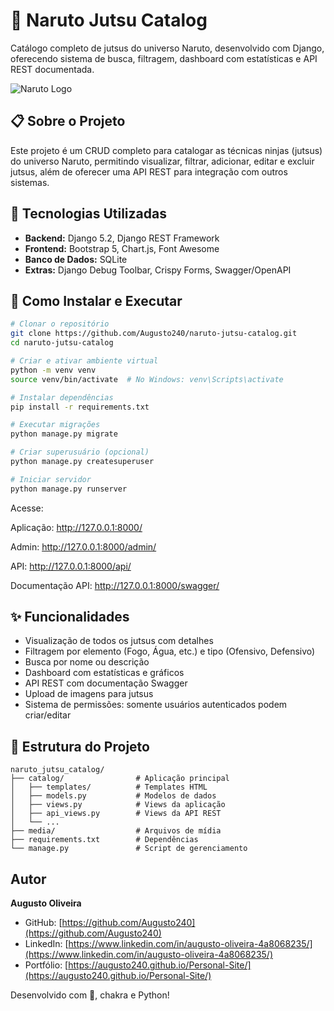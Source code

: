 # 🍥 Naruto Jutsu Catalog

Catálogo completo de jutsus do universo Naruto, desenvolvido com Django, oferecendo sistema de busca, filtragem, dashboard com estatísticas e API REST documentada.

![Naruto Logo](https://gifman.net/wp-content/uploads/2021/11/naruto-e-sasuke-engracado-01.gif)

## 📋 Sobre o Projeto

Este projeto é um CRUD completo para catalogar as técnicas ninjas (jutsus) do universo Naruto, permitindo visualizar, filtrar, adicionar, editar e excluir jutsus, além de oferecer uma API REST para integração com outros sistemas.

## 🚀 Tecnologias Utilizadas

- **Backend:** Django 5.2, Django REST Framework
- **Frontend:** Bootstrap 5, Chart.js, Font Awesome
- **Banco de Dados:** SQLite
- **Extras:** Django Debug Toolbar, Crispy Forms, Swagger/OpenAPI

## 🔧 Como Instalar e Executar

```bash
# Clonar o repositório
git clone https://github.com/Augusto240/naruto-jutsu-catalog.git
cd naruto-jutsu-catalog

# Criar e ativar ambiente virtual
python -m venv venv
source venv/bin/activate  # No Windows: venv\Scripts\activate

# Instalar dependências
pip install -r requirements.txt

# Executar migrações
python manage.py migrate

# Criar superusuário (opcional)
python manage.py createsuperuser

# Iniciar servidor
python manage.py runserver

```

Acesse:

Aplicação: http://127.0.0.1:8000/

Admin: http://127.0.0.1:8000/admin/

API: http://127.0.0.1:8000/api/

Documentação API: http://127.0.0.1:8000/swagger/


## ✨ Funcionalidades
- Visualização de todos os jutsus com detalhes
- Filtragem por elemento (Fogo, Água, etc.) e tipo (Ofensivo, Defensivo)
- Busca por nome ou descrição
- Dashboard com estatísticas e gráficos
- API REST com documentação Swagger
- Upload de imagens para jutsus
- Sistema de permissões: somente usuários autenticados podem criar/editar


## 📂 Estrutura do Projeto

```
naruto_jutsu_catalog/
├── catalog/                # Aplicação principal
│   ├── templates/          # Templates HTML
│   ├── models.py           # Modelos de dados
│   ├── views.py            # Views da aplicação
│   ├── api_views.py        # Views da API REST
│   └── ...
├── media/                  # Arquivos de mídia
├── requirements.txt        # Dependências
└── manage.py               # Script de gerenciamento
```

## Autor

**Augusto Oliveira**

* GitHub: [https://github.com/Augusto240](https://github.com/Augusto240)
* LinkedIn: [https://www.linkedin.com/in/augusto-oliveira-4a8068235/](https://www.linkedin.com/in/augusto-oliveira-4a8068235/)
* Portfólio: [https://augusto240.github.io/Personal-Site/](https://augusto240.github.io/Personal-Site/)


Desenvolvido com 💖, chakra e Python!